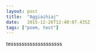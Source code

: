 ```yaml
---
layout: post 
title:  "Aggiaihiaj" 
date:   2015-12-26T12:40:07.435Z 
tags: ["poem, test"] 
---
```


tesssssssssssssssssss